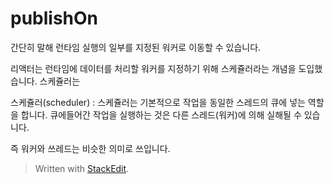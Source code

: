 # publishOn

간단히 말해 런타임 실행의 일부를 지정된 워커로 이동할 수 있습니다. 

리액터는 런타임에 데이터를 처리할 워커를 지정하기 위해 스케쥴러라는 개념을 도입했습니다. 스케쥴러는 

스케쥴러(scheduler)
: 스케쥴러는 기본적으로 작업을 동일한 스레드의 큐에 넣는 역할을 합니다. 큐에들어간 작업을 실행하는 것은 다른 스레드(워커)에 의해 실해될 수 있습니다.

즉 워커와 쓰레드는 비슷한 의미로 쓰입니다. 




> Written with [StackEdit](https://stackedit.io/).
<!--stackedit_data:
eyJoaXN0b3J5IjpbLTE4OTk2MjY0MTMsLTEzOTYwNjA5MDUsNz
MwOTk4MTE2LDE4NzgzNDExNjYsNzMwOTk4MTE2XX0=
-->
